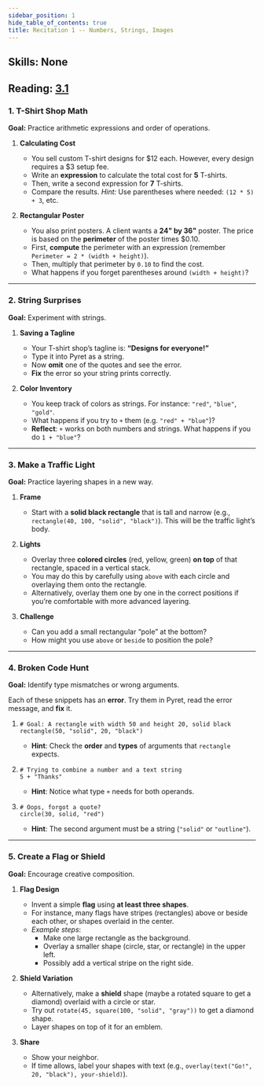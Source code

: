 ```yaml
---
sidebar_position: 1
hide_table_of_contents: true
title: Recitation 1 -- Numbers, Strings, Images
---
```


## Skills: None

## Reading: [3.1](https://dcic-world.org/2024-09-03/getting-started.html#(part._getting-started))


### **1. T-Shirt Shop Math**

**Goal:** Practice arithmetic expressions and order of operations.

1. **Calculating Cost**
   - You sell custom T-shirt designs for \$12 each. However, every design requires a \$3 setup fee.
   - Write an **expression** to calculate the total cost for **5** T-shirts.
   - Then, write a second expression for **7** T-shirts.
   - Compare the results.
   *Hint:* Use parentheses where needed: `(12 * 5) + 3`, etc.

2. **Rectangular Poster**
   - You also print posters. A client wants a **24" by 36"** poster. The price is based on the **perimeter** of the poster times \$0.10.
   - First, **compute** the perimeter with an expression (remember `Perimeter = 2 * (width + height)`).
   - Then, multiply that perimeter by `0.10` to find the cost.
   - What happens if you forget parentheses around `(width + height)`?

---

### **2. String Surprises**

**Goal:** Experiment with strings.

1. **Saving a Tagline**
   - Your T-shirt shop’s tagline is: **“Designs for everyone!”**
   - Type it into Pyret as a string.
   - Now **omit** one of the quotes and see the error.
   - **Fix** the error so your string prints correctly.

2. **Color Inventory**
   - You keep track of colors as strings. For instance: `"red"`, `"blue"`, `"gold"`.
   - What happens if you try to `+` them (e.g. `"red" + "blue"`)?
   - **Reflect**: `+` works on both numbers and strings. What happens if you do `1 + "blue"`? 

---

### **3. Make a Traffic Light**

**Goal:** Practice layering shapes in a new way.

1. **Frame**
   - Start with a **solid black rectangle** that is tall and narrow (e.g., `rectangle(40, 100, "solid", "black")`). This will be the traffic light’s body.

2. **Lights**
   - Overlay three **colored circles** (red, yellow, green) **on top** of that rectangle, spaced in a vertical stack.
   - You may do this by carefully using `above` with each circle and overlaying them onto the rectangle.
   - Alternatively, overlay them one by one in the correct positions if you’re comfortable with more advanced layering.

3. **Challenge**
   - Can you add a small rectangular “pole” at the bottom?
   - How might you use `above` or `beside` to position the pole?

---

### **4. Broken Code Hunt**

**Goal:** Identify type mismatches or wrong arguments.

Each of these snippets has an **error**. Try them in Pyret, read the error message, and **fix** it.

1.
   ```pyret
   # Goal: A rectangle with width 50 and height 20, solid black
   rectangle(50, "solid", 20, "black")
   ```
   - **Hint**: Check the **order** and **types** of arguments that `rectangle` expects.

2.
   ```pyret
   # Trying to combine a number and a text string
   5 + "Thanks"
   ```
   - **Hint**: Notice what type `+` needs for both operands.

3.
   ```pyret
   # Oops, forgot a quote?
   circle(30, solid, "red")
   ```
   - **Hint**: The second argument must be a string (`"solid"` or `"outline"`).

---

### **5. Create a Flag or Shield**

**Goal:** Encourage creative composition.

1. **Flag Design**
   - Invent a simple **flag** using **at least three shapes**.
   - For instance, many flags have stripes (rectangles) above or beside each other, or shapes overlaid in the center.
   - *Example steps*:
     - Make one large rectangle as the background.
     - Overlay a smaller shape (circle, star, or rectangle) in the upper left.
     - Possibly add a vertical stripe on the right side.

2. **Shield Variation**
   - Alternatively, make a **shield** shape (maybe a rotated square to get a diamond) overlaid with a circle or star.
   - Try out `rotate(45, square(100, "solid", "gray"))` to get a diamond shape.
   - Layer shapes on top of it for an emblem.

3. **Share**
   - Show your neighbor.
   - If time allows, label your shapes with text (e.g., `overlay(text("Go!", 20, "black"), your-shield)`).
